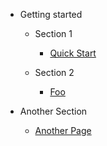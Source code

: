 - Getting started

  - Section 1

    - [Quick Start](quickstart.md)

  - Section 2

    - [Foo](foo/bar.md)

- Another Section

  - [Another Page](otherpage.md)
